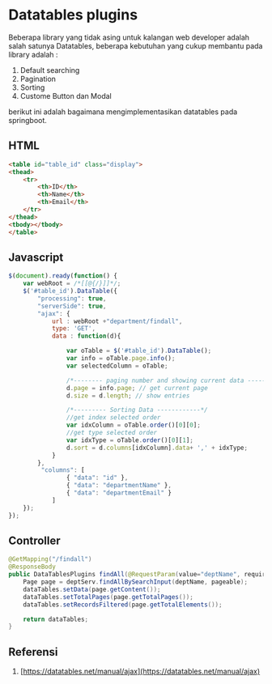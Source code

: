 # Datatables plugins

Beberapa library yang tidak asing untuk kalangan web developer adalah salah satunya Datatables, beberapa kebutuhan yang cukup membantu pada library adalah :

1. Default searching
2. Pagination
3. Sorting
4. Custome Button dan Modal

berikut ini adalah bagaimana mengimplementasikan datatables pada springboot.

## HTML

```html
<table id="table_id" class="display">
<thead>
    <tr>
        <th>ID</th>
        <th>Name</th>
        <th>Email</th>
    </tr>
</thead>
<tbody></tbody>
</table>
```

## Javascript

```js
$(document).ready(function() {
    var webRoot = /*[[@{/}]]*/;
    $('#table_id').DataTable({
        "processing": true,
        "serverSide": true,
        "ajax": {
            url : webRoot +"department/findall",
            type: 'GET',
            data : function(d){

                var oTable = $('#table_id').DataTable();
                var info = oTable.page.info();
                var selectedColumn = oTable;

                /*-------- paging number and showing current data ----------- */
                d.page = info.page; // get current page
                d.size = d.length; // show entries

                /*--------- Sorting Data ------------*/
                //get index selected order
                var idxColumn = oTable.order()[0][0];
                //get type selected order
                var idxType = oTable.order()[0][1];
                d.sort = d.columns[idxColumn].data+ ',' + idxType;
            }
        },
         "columns": [
                { "data": "id" },
                { "data": "departmentName" },
                { "data": "departmentEmail" }
            ]
    });
});
```

## Controller

```java
@GetMapping("/findall")
@ResponseBody
public DataTablesPlugins findAll(@RequestParam(value="deptName", required=false) String deptName, Pageable pageable){
    Page page = deptServ.findAllBySearchInput(deptName, pageable);
    dataTables.setData(page.getContent());
    dataTables.setTotalPages(page.getTotalPages());
    dataTables.setRecordsFiltered(page.getTotalElements());

    return dataTables;
}
```

## Referensi

1. [https://datatables.net/manual/ajax](https://datatables.net/manual/ajax)



